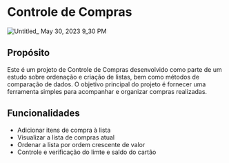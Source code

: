 # Controle de Compras

![Untitled_ May 30, 2023 9_30 PM](https://github.com/FabianeElla/ControleDeCompras/assets/124746177/e3397e46-bcf7-48ae-a416-5bd030e02174)

## Propósito

Este é um projeto de Controle de Compras desenvolvido como parte de um estudo sobre ordenação e criação de listas, bem como métodos de comparação de dados. O objetivo principal do projeto é fornecer uma ferramenta simples para acompanhar e organizar compras realizadas.

## Funcionalidades

* Adicionar itens de compra à lista
* Visualizar a lista de compras atual
* Ordenar a lista por ordem crescente de valor
* Controle e verificação do limte e saldo do cartão


